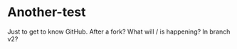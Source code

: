 Another-test
============
Just to get to know GitHub.
After a fork? What will / is happening?
In branch v2?
